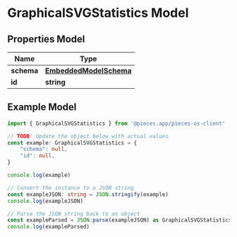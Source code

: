 
# GraphicalSVGStatistics Model


## Properties Model

Name | Type
------------ | -------------
**schema** | [**EmbeddedModelSchema**](EmbeddedModelSchema)
**id** | **string**

## Example Model

```typescript
import { GraphicalSVGStatistics } from '@pieces.app/pieces-os-client'

// TODO: Update the object below with actual values
const example: GraphicalSVGStatistics = {
    "schema": null,
    "id": null,
}

console.log(example)

// Convert the instance to a JSON string
const exampleJSON: string = JSON.stringify(example)
console.log(exampleJSON)

// Parse the JSON string back to an object
const exampleParsed = JSON.parse(exampleJSON) as GraphicalSVGStatistics
console.log(exampleParsed)
```


